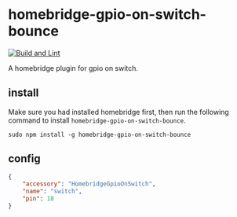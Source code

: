 # homebridge-gpio-on-switch-bounce

[![Build and Lint](https://github.com/luisgithubbr/homebridge-gpio-on-switch-bounce/actions/workflows/build.yml/badge.svg)](https://github.com/luisgithubbr/homebridge-gpio-on-switch-bounce/actions/workflows/build.yml)

A homebridge plugin for gpio on switch.

## install

Make sure you had installed homebridge first, then run the following command to install `homebridge-gpio-on-switch-bounce`.

```
sudo npm install -g homebridge-gpio-on-switch-bounce
```

## config

```json
{
	"accessory": "HomebridgeGpioOnSwitch",
	"name": "switch",
	"pin": 18
}
```
